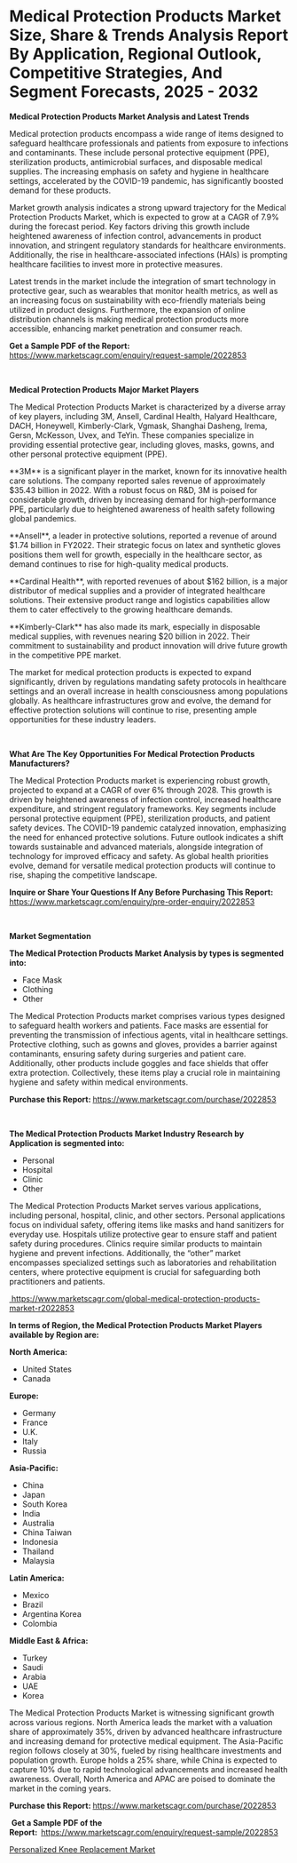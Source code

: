 <p><h1>Medical Protection Products Market Size, Share & Trends Analysis Report By Application, Regional Outlook, Competitive Strategies, And Segment Forecasts, 2025 - 2032</h1></p><p><strong>Medical Protection Products Market Analysis and Latest Trends</strong></p>
<p><p>Medical protection products encompass a wide range of items designed to safeguard healthcare professionals and patients from exposure to infections and contaminants. These include personal protective equipment (PPE), sterilization products, antimicrobial surfaces, and disposable medical supplies. The increasing emphasis on safety and hygiene in healthcare settings, accelerated by the COVID-19 pandemic, has significantly boosted demand for these products.</p><p>Market growth analysis indicates a strong upward trajectory for the Medical Protection Products Market, which is expected to grow at a CAGR of 7.9% during the forecast period. Key factors driving this growth include heightened awareness of infection control, advancements in product innovation, and stringent regulatory standards for healthcare environments. Additionally, the rise in healthcare-associated infections (HAIs) is prompting healthcare facilities to invest more in protective measures.</p><p>Latest trends in the market include the integration of smart technology in protective gear, such as wearables that monitor health metrics, as well as an increasing focus on sustainability with eco-friendly materials being utilized in product designs. Furthermore, the expansion of online distribution channels is making medical protection products more accessible, enhancing market penetration and consumer reach.</p></p>
<p><strong>Get a Sample PDF of the Report:&nbsp;</strong> <a href="https://www.marketscagr.com/enquiry/request-sample/2022853?utm_campaign=2999&utm_medium=2&utm_source=Github&utm_content=ia&utm_term=04032025&utm_id=medical-protection-products">https://www.marketscagr.com/enquiry/request-sample/2022853</a></p>
<p>&nbsp;</p>
<p><strong>Medical Protection Products Major Market Players</strong></p>
<p><p>The Medical Protection Products Market is characterized by a diverse array of key players, including 3M, Ansell, Cardinal Health, Halyard Healthcare, DACH, Honeywell, Kimberly-Clark, Vgmask, Shanghai Dasheng, Irema, Gersn, McKesson, Uvex, and TeYin. These companies specialize in providing essential protective gear, including gloves, masks, gowns, and other personal protective equipment (PPE).</p><p>**3M** is a significant player in the market, known for its innovative health care solutions. The company reported sales revenue of approximately $35.43 billion in 2022. With a robust focus on R&D, 3M is poised for considerable growth, driven by increasing demand for high-performance PPE, particularly due to heightened awareness of health safety following global pandemics.</p><p>**Ansell**, a leader in protective solutions, reported a revenue of around $1.74 billion in FY2022. Their strategic focus on latex and synthetic gloves positions them well for growth, especially in the healthcare sector, as demand continues to rise for high-quality medical products.</p><p>**Cardinal Health**, with reported revenues of about $162 billion, is a major distributor of medical supplies and a provider of integrated healthcare solutions. Their extensive product range and logistics capabilities allow them to cater effectively to the growing healthcare demands.</p><p>**Kimberly-Clark** has also made its mark, especially in disposable medical supplies, with revenues nearing $20 billion in 2022. Their commitment to sustainability and product innovation will drive future growth in the competitive PPE market.</p><p>The market for medical protection products is expected to expand significantly, driven by regulations mandating safety protocols in healthcare settings and an overall increase in health consciousness among populations globally. As healthcare infrastructures grow and evolve, the demand for effective protection solutions will continue to rise, presenting ample opportunities for these industry leaders.</p></p>
<p>&nbsp;</p>
<p><strong>What Are The Key Opportunities For Medical Protection Products Manufacturers?</strong></p>
<p><p>The Medical Protection Products market is experiencing robust growth, projected to expand at a CAGR of over 6% through 2028. This growth is driven by heightened awareness of infection control, increased healthcare expenditure, and stringent regulatory frameworks. Key segments include personal protective equipment (PPE), sterilization products, and patient safety devices. The COVID-19 pandemic catalyzed innovation, emphasizing the need for enhanced protective solutions. Future outlook indicates a shift towards sustainable and advanced materials, alongside integration of technology for improved efficacy and safety. As global health priorities evolve, demand for versatile medical protection products will continue to rise, shaping the competitive landscape.</p></p>
<p><strong>Inquire or Share Your Questions If Any Before Purchasing This Report:</strong> <a href="https://www.marketscagr.com/enquiry/pre-order-enquiry/2022853?utm_campaign=2999&utm_medium=2&utm_source=Github&utm_content=ia&utm_term=04032025&utm_id=medical-protection-products">https://www.marketscagr.com/enquiry/pre-order-enquiry/2022853</a></p>
<p>&nbsp;</p>
<p><strong>Market Segmentation</strong></p>
<p><strong>The Medical Protection Products Market Analysis by types is segmented into:</strong></p>
<p><ul><li>Face Mask</li><li>Clothing</li><li>Other</li></ul></p>
<p><p>The Medical Protection Products market comprises various types designed to safeguard health workers and patients. Face masks are essential for preventing the transmission of infectious agents, vital in healthcare settings. Protective clothing, such as gowns and gloves, provides a barrier against contaminants, ensuring safety during surgeries and patient care. Additionally, other products include goggles and face shields that offer extra protection. Collectively, these items play a crucial role in maintaining hygiene and safety within medical environments.</p></p>
<p><strong>Purchase this Report:&nbsp;</strong><a href="https://www.marketscagr.com/purchase/2022853?utm_campaign=2999&utm_medium=2&utm_source=Github&utm_content=ia&utm_term=04032025&utm_id=medical-protection-products">https://www.marketscagr.com/purchase/2022853</a></p>
<p>&nbsp;</p>
<p><strong>The Medical Protection Products Market Industry Research by Application is segmented into:</strong></p>
<p><ul><li>Personal</li><li>Hospital</li><li>Clinic</li><li>Other</li></ul></p>
<p><p>The Medical Protection Products Market serves various applications, including personal, hospital, clinic, and other sectors. Personal applications focus on individual safety, offering items like masks and hand sanitizers for everyday use. Hospitals utilize protective gear to ensure staff and patient safety during procedures. Clinics require similar products to maintain hygiene and prevent infections. Additionally, the “other” market encompasses specialized settings such as laboratories and rehabilitation centers, where protective equipment is crucial for safeguarding both practitioners and patients.</p></p>
<p><a href="https://www.marketscagr.com/global-medical-protection-products-market-r2022853?utm_campaign=2999&utm_medium=2&utm_source=Github&utm_content=ia&utm_term=04032025&utm_id=medical-protection-products">&nbsp;https://www.marketscagr.com/global-medical-protection-products-market-r2022853</a></p>
<p><strong>In terms of Region, the Medical Protection Products Market Players available by Region are:</strong></p>
<p>
    <p> <strong> North America: </strong>
        <ul>
            <li>United States</li>
            <li>Canada</li>
        </ul>
        </p> 
    <p> <strong> Europe: </strong>
        <ul>
            <li>Germany</li>
            <li>France</li>
            <li>U.K.</li>
            <li>Italy</li>
            <li>Russia</li>
        </ul>
        </p> 
    <p> <strong> Asia-Pacific: </strong>
        <ul>
            <li>China</li>
            <li>Japan</li>
            <li>South Korea</li>
            <li>India</li>
            <li>Australia</li>
            <li>China Taiwan</li>
            <li>Indonesia</li>
            <li>Thailand</li>
            <li>Malaysia</li>
        </ul>
        </p> 
    <p> <strong> Latin America: </strong>
        <ul>
            <li>Mexico</li>
            <li>Brazil</li>
            <li>Argentina Korea</li>
            <li>Colombia</li>
        </ul>
        </p> 
    <p> <strong> Middle East & Africa: </strong>
        <ul>
            <li>Turkey</li>
            <li>Saudi</li>
            <li>Arabia</li>
            <li>UAE</li>
            <li>Korea</li>
        </ul>
    </p>
    </p>
<p><p>The Medical Protection Products Market is witnessing significant growth across various regions. North America leads the market with a valuation share of approximately 35%, driven by advanced healthcare infrastructure and increasing demand for protective medical equipment. The Asia-Pacific region follows closely at 30%, fueled by rising healthcare investments and population growth. Europe holds a 25% share, while China is expected to capture 10% due to rapid technological advancements and increased health awareness. Overall, North America and APAC are poised to dominate the market in the coming years.</p></p>
<p><strong>Purchase this Report: </strong><a href="https://www.marketscagr.com/purchase/2022853?utm_campaign=2999&utm_medium=2&utm_source=Github&utm_content=ia&utm_term=04032025&utm_id=medical-protection-products">https://www.marketscagr.com/purchase/2022853</a></p>
<p>&nbsp;<strong>Get a Sample PDF of the Report:&nbsp;&nbsp;</strong><a href="https://www.marketscagr.com/enquiry/request-sample/2022853?utm_campaign=2999&utm_medium=2&utm_source=Github&utm_content=ia&utm_term=04032025&utm_id=medical-protection-products">https://www.marketscagr.com/enquiry/request-sample/2022853</a></p>
<p><strong></strong></p>
<p><p><a href="https://github.com/paljuhubeyde/Market-Research-Report-List-1/blob/main/personalized-knee-replacement-market.md?utm_campaign=2999&utm_medium=2&utm_source=Github&utm_content=ia&utm_term=04032025&utm_id=medical-protection-products">Personalized Knee Replacement Market</a></p></p>
